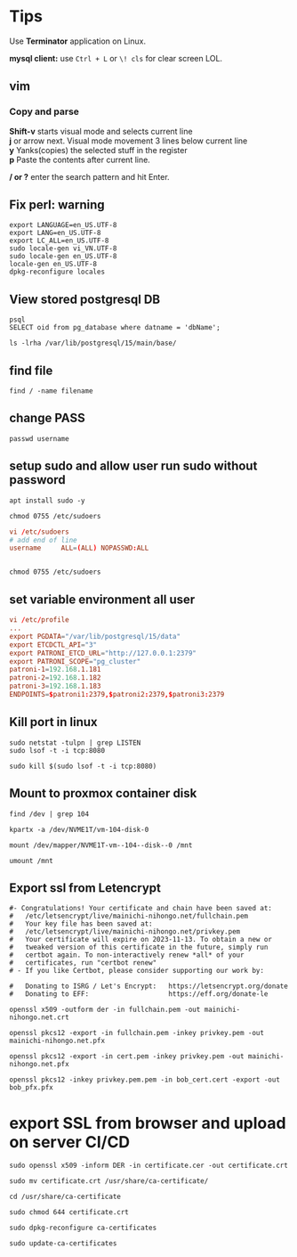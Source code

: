 # Tips

Use **Terminator** application on Linux.  

**mysql client:** use ```Ctrl + L``` or ```\! cls``` for clear screen LOL.  

## vim

### Copy and parse

**Shift-v** starts visual mode and selects current line  
**j** or arrow next. Visual mode movement 3 lines below current line  
**y** Yanks(copies) the selected stuff in the register  
**p** Paste the contents after current line.  

**/ or ?** enter the search pattern and hit Enter.  

## Fix perl: warning

```shell
export LANGUAGE=en_US.UTF-8
export LANG=en_US.UTF-8
export LC_ALL=en_US.UTF-8
sudo locale-gen vi_VN.UTF-8
sudo locale-gen en_US.UTF-8 
locale-gen en_US.UTF-8
dpkg-reconfigure locales
```

## View stored postgresql DB

```shell
psql
SELECT oid from pg_database where datname = 'dbName';

ls -lrha /var/lib/postgresql/15/main/base/
```

## find file

```shell
find / -name filename
```

## change PASS

```shell
passwd username
```

## setup sudo and allow user run sudo without password

```shell
apt install sudo -y

chmod 0755 /etc/sudoers
```

```conf
vi /etc/sudoers
# add end of line
username     ALL=(ALL) NOPASSWD:ALL
```

```shell

chmod 0755 /etc/sudoers
```

## set variable environment all user

```conf
vi /etc/profile
...
export PGDATA="/var/lib/postgresql/15/data"
export ETCDCTL_API="3"
export PATRONI_ETCD_URL="http://127.0.0.1:2379"
export PATRONI_SCOPE="pg_cluster"
patroni-1=192.168.1.181
patroni-2=192.168.1.182
patroni-3=192.168.1.183
ENDPOINTS=$patroni1:2379,$patroni2:2379,$patroni3:2379
```

## Kill port in linux

```shell
sudo netstat -tulpn | grep LISTEN
sudo lsof -t -i tcp:8080

sudo kill $(sudo lsof -t -i tcp:8080)
```

## Mount to proxmox container disk
```shell
find /dev | grep 104

kpartx -a /dev/NVME1T/vm-104-disk-0

mount /dev/mapper/NVME1T-vm--104--disk--0 /mnt

umount /mnt

```

## Export ssl from Letencrypt

```shell
#- Congratulations! Your certificate and chain have been saved at:
#   /etc/letsencrypt/live/mainichi-nihongo.net/fullchain.pem
#   Your key file has been saved at:
#   /etc/letsencrypt/live/mainichi-nihongo.net/privkey.pem
#   Your certificate will expire on 2023-11-13. To obtain a new or
#   tweaked version of this certificate in the future, simply run
#   certbot again. To non-interactively renew *all* of your
#   certificates, run "certbot renew"
# - If you like Certbot, please consider supporting our work by:

#   Donating to ISRG / Let's Encrypt:   https://letsencrypt.org/donate
#   Donating to EFF:                    https://eff.org/donate-le
   
openssl x509 -outform der -in fullchain.pem -out mainichi-nihongo.net.crt

openssl pkcs12 -export -in fullchain.pem -inkey privkey.pem -out mainichi-nihongo.net.pfx

openssl pkcs12 -export -in cert.pem -inkey privkey.pem -out mainichi-nihongo.net.pfx

openssl pkcs12 -inkey privkey.pem.pem -in bob_cert.cert -export -out bob_pfx.pfx
```

# export SSL  from browser and upload on server CI/CD

```shell
sudo openssl x509 -inform DER -in certificate.cer -out certificate.crt

sudo mv certificate.crt /usr/share/ca-certificate/

cd /usr/share/ca-certificate

sudo chmod 644 certificate.crt

sudo dpkg-reconfigure ca-certificates

sudo update-ca-certificates
```
